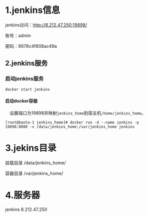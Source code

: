 

# 1.jenkins信息

jenkins访问：http://8.212.47.250:19898/

账号：admin

密码：6678c4f808ac49a

## 2.jenkins服务

### 启动jenkins服务

```shell
docker start jenkins
```

#### 启动docker容器

 设置端口为19898并映射`jenkins_home`到宿主机`/home/jenkins_home`。

```shell
[root@baota-1 jenkins_home]# docker run -d --name jenkins -p 19898:8080 -v /data/jenkins_home:/var/jenkins_home jenkins
```

# 3.jekins目录

挂载目录 /data/jenkins_home/

容器目录  /var/jenkins_home/

# 4.服务器

 jenkins                8.212.47.250 

